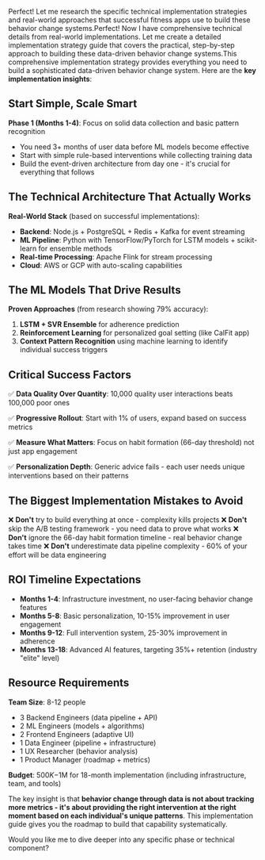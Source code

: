 Perfect! Let me research the specific technical implementation strategies and real-world approaches that successful fitness apps use to build these behavior change systems.Perfect! Now I have comprehensive technical details from real-world implementations. Let me create a detailed implementation strategy guide that covers the practical, step-by-step approach to building these data-driven behavior change systems.This comprehensive implementation strategy provides everything you need to build a sophisticated data-driven behavior change system. Here are the **key implementation insights**:

## **Start Simple, Scale Smart**

**Phase 1 (Months 1-4)**: Focus on solid data collection and basic pattern recognition
- You need 3+ months of user data before ML models become effective
- Start with simple rule-based interventions while collecting training data
- Build the event-driven architecture from day one - it's crucial for everything that follows

## **The Technical Architecture That Actually Works**

**Real-World Stack** (based on successful implementations):
- **Backend**: Node.js + PostgreSQL + Redis + Kafka for event streaming
- **ML Pipeline**: Python with TensorFlow/PyTorch for LSTM models + scikit-learn for ensemble methods
- **Real-time Processing**: Apache Flink for stream processing
- **Cloud**: AWS or GCP with auto-scaling capabilities

## **The ML Models That Drive Results**

**Proven Approaches** (from research showing 79% accuracy):
1. **LSTM + SVR Ensemble** for adherence prediction
2. **Reinforcement Learning** for personalized goal setting (like CalFit app)
3. **Context Pattern Recognition** using machine learning to identify individual success triggers

## **Critical Success Factors**

✅ **Data Quality Over Quantity**: 10,000 quality user interactions beats 100,000 poor ones

✅ **Progressive Rollout**: Start with 1% of users, expand based on success metrics

✅ **Measure What Matters**: Focus on habit formation (66-day threshold) not just app engagement

✅ **Personalization Depth**: Generic advice fails - each user needs unique interventions based on their patterns

## **The Biggest Implementation Mistakes to Avoid**

❌ **Don't** try to build everything at once - complexity kills projects
❌ **Don't** skip the A/B testing framework - you need data to prove what works
❌ **Don't** ignore the 66-day habit formation timeline - real behavior change takes time
❌ **Don't** underestimate data pipeline complexity - 60% of your effort will be data engineering

## **ROI Timeline Expectations**

- **Months 1-4**: Infrastructure investment, no user-facing behavior change features
- **Months 5-8**: Basic personalization, 10-15% improvement in user engagement
- **Months 9-12**: Full intervention system, 25-30% improvement in adherence
- **Months 13-18**: Advanced AI features, targeting 35%+ retention (industry "elite" level)

## **Resource Requirements**

**Team Size**: 8-12 people
- 3 Backend Engineers (data pipeline + API)
- 2 ML Engineers (models + algorithms)
- 2 Frontend Engineers (adaptive UI)
- 1 Data Engineer (pipeline + infrastructure)
- 1 UX Researcher (behavior analysis)
- 1 Product Manager (roadmap + metrics)

**Budget**: $500K-$1M for 18-month implementation (including infrastructure, team, and tools)

The key insight is that **behavior change through data is not about tracking more metrics - it's about providing the right intervention at the right moment based on each individual's unique patterns**. This implementation guide gives you the roadmap to build that capability systematically.

Would you like me to dive deeper into any specific phase or technical component?
